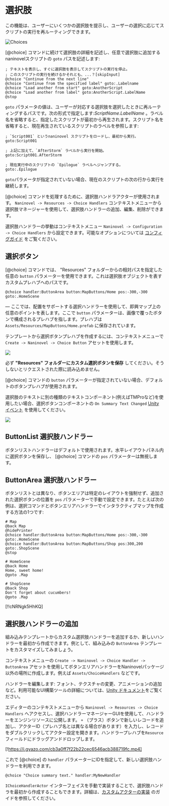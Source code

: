 ﻿# 選択肢

この機能は、ユーザーにいくつかの選択肢を提示し、ユーザーの選択に応じてスクリプトの実行を再ルーティングできます。

![Choices](https://i.gyazo.com/023502e43b35caa706c88fd9ab32003d.png)

[@choice] コマンドに続けて選択肢の詳細を記述し、任意で選択肢に追加するnaninovelスクリプトの `goto` パスを記述します:

```nani
; テキストを表示し、すぐに選択肢を表示してスクリプトの実行を停止。
; このスクリプトの実行を続けるかそれとも、...？[skipInput]
@choice "Continue from the next line"
@choice "Continue from the specified label" goto:.Labelname
@choice "Load another from start" goto:AnotherScript
@choice "Load another from label" goto:AnotherScript.LabelName
@stop
```

 `goto` パラメータの値は、ユーザーが対応する選択肢を選択したときに再ルーティングするパスです。次の形式で指定します:*ScriptName*.*LabelName* 。ラベル名を省略すると、指定したスクリプトが最初から再生されます。スクリプト名を省略すると、現在再生されているスクリプトのラベルを参照します:

```nani
; `Script001` というnaninovel スクリプトをロードし、最初から実行。
goto:Script001

; 上記に加えて、`AfterStorm` ラベルから実行を開始。
goto:Script001.AfterStorm

; 現在実行中のスクリプトの `Epilogue` ラベルへジャンプする。
goto:.Epilogue
```

`goto`パラメータが指定されていない場合、現在のスクリプトの次の行から実行を継続します。

 [@choice] コマンドを処理するために、選択肢ハンドラアクターが使用されます。 `Naninovel -> Resources -> Choice Handlers` コンテキストメニューから選択肢マネージャーを使用して、選択肢ハンドラーの追加、編集、削除ができます。

選択肢ハンドラーの挙動はコンテキストメニュー `Naninovel -> Configuration -> Choice Handlers` から設定できます。可能なオプションについては [コンフィグガイド](/ja/guide/configuration#choice-handlers) をご覧ください。

## 選択ボタン

[@choice] コマンドでは、 "Resources" フォルダーからの相対パスを指定した任意の `button` パラメーターを使用できます。これは選択肢オブジェクトを表すカスタムプレハブへのパスです。

```nani
@choice handler:ButtonArea button:MapButtons/Home pos:-300,-300 goto:.HomeScene
```

— ここでは、配置をサポートする選択ハンドラーを使用して、即興マップ上の任意のポイントを表します。ここで `button` パラメーターは、画像で覆ったボタンで構成されるプレハブを指します。プレハブは  `Assets/Resources/MapButtons/Home.prefab` に保存されています。

テンプレートから選択ボタンプレハブを作成するには、コンテキストメニューで `Create -> Naninovel -> Choice Button` アセットを使用します。

![](https://i.gyazo.com/c2bd4abaa0275f7cdd37c56fd2ff0dec.png)

必ず **"Resources" フォルダーにカスタム選択ボタンを保存** してください。そうしないとリクエストされた際に読み込めません。

[@choice] コマンドの `button` パラメーターが指定されていない場合、デフォルトのボタンプレハブが使用されます。

選択肢のテキストに別の種類のテキストコンポーネント(例えばTMProなど)を使用したい場合、選択ボタンコンポーネントの `On Summary Text Changed` [Unity イベント](https://docs.unity3d.com/Manual/UnityEvents) を使用してください。

![](https://i.gyazo.com/8810c51b336bfd653efcde591fe1c41f.png)

## ButtonList 選択肢ハンドラー
ボタンリストハンドラーはデフォルトで使用されます。水平レイアウトパネル内に選択ボタンを保存し、 [@choice] コマンドの `pos` パラメーターは無視します。

## ButtonArea 選択肢ハンドラー
ボタンリストとは異なり、ボタンエリアは特定のレイアウトを強制せず、追加された選択ボタンの位置を `pos` パラメーターで手動で設定できます。たとえば次の例は、選択コマンドとボタンエリアハンドラーでインタラクティブマップを作成する方法の1つです:

```nani
# Map
@back Map
@hidePrinter
@choice handler:ButtonArea button:MapButtons/Home pos:-300,-300 goto:.HomeScene
@choice handler:ButtonArea button:MapButtons/Shop pos:300,200 goto:.ShopScene
@stop

# HomeScene
@back Home
Home, sweet home!
@goto .Map

# ShopScene
@back Shop
Don't forget about cucumbers!
@goto .Map
```

[!!cNRNgk5HhKQ]

## 選択肢ハンドラーの追加

組み込みテンプレートからカスタム選択肢ハンドラーを追加するか、新しいハンドラーを最初から作成できます。例として、組み込みの `ButtonArea` テンプレートをカスタマイズしてみましょう。

コンテキストメニューの `Create -> Naninovel -> Choice Handler -> ButtonArea` アセットを使用してボタンエリアハンドラーをNaninovelパッケージ以外の場所に作成します。例えば `Assets/ChoiceHandlers` などです。

ハンドラーを編集します: フォント、テクスチャの変更、アニメーションの追加など。利用可能なUI構築ツールの詳細については、[Unity ドキュメント](https://docs.unity3d.com/Packages/com.unity.ugui@latest)をご覧ください。

エディターのコンテキストメニューから `Naninovel -> Resources -> Choice Handlers` へアクセスし、選択ハンドラーマネージャーGUIを使用して、ハンドラーをエンジンリソースに公開します。  `+` （プラス）ボタンで新しいレコードを追加し、アクターID（プレハブ名とは異なる場合があります）を入力し、レコードをダブルクリックしてアクター設定を開きます。ハンドラープレハブを`Resource` フィールドにドラッグアンドドロップします。

[!https://i.gyazo.com/cb3a0ff7f22b22cec6546acb388719fc.mp4]

これで [@choice] の `handler` パラメーターにIDを指定して、新しい選択肢ハンドラーを利用できます。

```nani
@choice "Choice summary text." handler:MyNewHandler
```

`IChoiceHandlerActor` インターフェイスを手動で実装することで、選択肢ハンドラを最初から作成することもできます。詳細は、[カスタムアクターの実装](/ja/guide/custom-actor-implementations) のガイドを参照してください。
